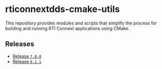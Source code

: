 # rticonnextdds-cmake-utils

This repository provides modules and scripts that simplify the process for
building and running RTI Connext applications using CMake.

## Releases

- [Release `7.0.0`](https://github.com/rticommunity/rticonnextdds-cmake-utils/tree/release/7.0.0)
- [Release `6.1.1`](https://github.com/rticommunity/rticonnextdds-cmake-utils/tree/release/6.1.1)

